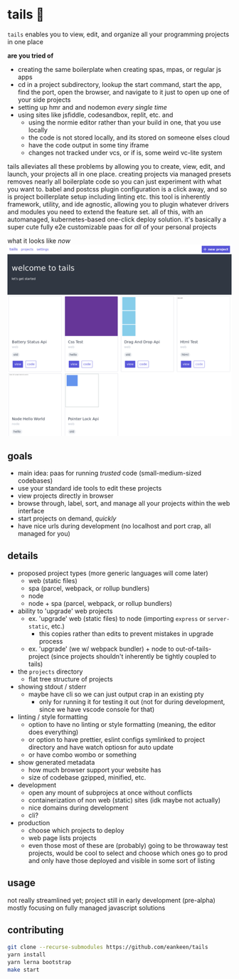 # tails 🦊

`tails` enables you to view, edit, and organize all your programming projects in one place

**are you tried of**

- creating the same boilerplate when creating spas, mpas, or regular js apps
- cd in a project subdirectory, lookup the start command, start the app, find the port, open the browser, and navigate to it just to open up one of your side projects
- setting up hmr and and nodemon _every single time_
- using sites like jsfiddle, codesandbox, replit, etc. and
  - using the normie editor rather than your build in one, that you use locally
  - the code is not stored locally, and its stored on someone elses cloud
  - have the code output in some tiny iframe
  - changes not tracked under vcs, or if is, some weird vc-lite system

tails alleviates all these problems by allowing you to create, view, edit, and launch, your projects all in one place. creating projects via managed presets removes nearly all boilerplate code so you can just experiment with what you want to. babel and postcss plugin configuration is a click away, and so is project boillerplate setup including linting etc. this tool is inherently framework, utility, and ide agnostic, allowing you to plugin whatever drivers and modules you need to extend the feature set. all of this, with an automanaged, kubernetes-based one-click deploy solution. it's basically a super cute fully e2e customizable paas for *all* of your personal projects

what it looks like *now*
![tails preview](./tails.png)

## goals

- main idea: paas for running *trusted* code (small-medium-sized codebases)
- use your standard ide tools to edit these projects
- view projects directly in browser
- browse through, label, sort, and manage all your projects within the web interface
- start projects on demand, *quickly*
- have nice urls during development (no localhost and port crap, all managed for you)

## details

- proposed project types (more generic languages will come later)
  - web (static files)
  - spa (parcel, webpack, or rollup bundlers)
  - node
  - node + spa (parcel, webpack, or rollup bundlers)
- ability to 'upgrade' web projects
  - ex. 'upgrade' web (static files) to node (importing `express` or `server-static`, etc.)
    - this copies rather than edits to prevent mistakes in upgrade process
  - ex. 'upgrade' (we w/ webpack bundler) + node to out-of-tails-project (since projects shouldn't inherently be tightly coupled to tails)
- the `projects` directory
  - flat tree structure of projects
- showing stdout / stderr
  - maybe have cli so we can just output crap in an existing pty
    - only for running it for testing it out (not for during development, since we have vscode console for that)
- linting / style formatting
  - option to have no linting or style formatting (meaning, the editor does everything)
  - or option to have prettier, eslint configs symlinked to project directory and have watch optiosn for auto update
  - or have combo wombo or something
- show generated metadata
  - how much browser support your website has
  - size of codebase gzipped, minified, etc.
- development
  - open any mount of subprojecs at once without conflicts
  - containerization of non web (static) sites (idk maybe not actually)
  - nice domains during development
  - cli?
- production
  - choose which projects to deploy
  - web page lists projects
  - even those most of these are (probably) going to be throwaway test projects, would be cool to select and choose which ones go to prod and only have those deployed and visible in some sort of listing

## usage

not really streamlined yet; project still in early development (pre-alpha)
mostly focusing on fully managed javascript solutions

## contributing

```sh
git clone --recurse-submodules https://github.com/eankeen/tails
yarn install
yarn lerna bootstrap
make start
```
